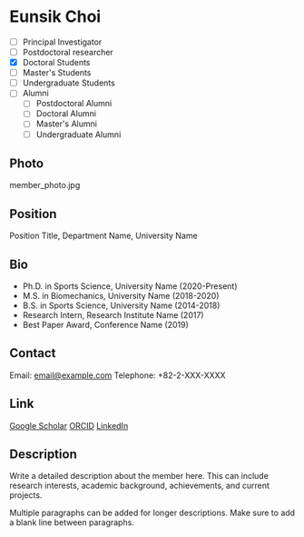 # Eunsik Choi

- [ ] Principal Investigator
- [ ] Postdoctoral researcher
- [x] Doctoral Students
- [ ] Master's Students
- [ ] Undergraduate Students
- [ ] Alumni
  - [ ] Postdoctoral Alumni
  - [ ] Doctoral Alumni
  - [ ] Master's Alumni
  - [ ] Undergraduate Alumni

## Photo
member_photo.jpg

## Position
Position Title, Department Name, University Name

## Bio
- Ph.D. in Sports Science, University Name (2020-Present)
- M.S. in Biomechanics, University Name (2018-2020)
- B.S. in Sports Science, University Name (2014-2018)
- Research Intern, Research Institute Name (2017)
- Best Paper Award, Conference Name (2019)

## Contact
Email: email@example.com
Telephone: +82-2-XXX-XXXX

## Link
[Google Scholar](https://scholar.google.com/citations?user=XXXX)
[ORCID](https://orcid.org/XXXX-XXXX-XXXX-XXXX)
[LinkedIn](https://www.linkedin.com/in/username)

## Description
Write a detailed description about the member here. This can include research interests, academic background, achievements, and current projects.

Multiple paragraphs can be added for longer descriptions. Make sure to add a blank line between paragraphs. 